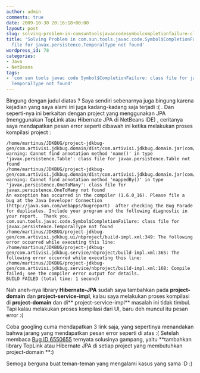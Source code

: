 ```yaml
---
author: admin
comments: true
date: 2009-10-30 20:16:18+00:00
layout: post
slug: solving-problem-in-comsuntoolsjavaccodesymbolcompletionfailure-class-file-for-javaxpersistencetemporaltype-not-found
title: 'Solving Problem in com.sun.tools.javac.code.Symbol$CompletionFailure: class
  file for javax.persistence.TemporalType not found'
wordpress_id: 78
categories:
- Java
- NetBeans
tags:
- 'com sun tools javac code Symbol$CompletionFailure: class file for javax persistence
  TemporalType not found'
---
```


Bingung dengan judul diatas ? Saya sendiri sebenarnya juga bingung karena kejadian yang saya alami ini juga kadang-kadang saja terjadi :( . Dan seperti-nya ini berkaitan dengan project yang menggunakan JPA (menggunakan TopLink atau Hibernate JPA di NetBeans IDE) , ceritanya saya mendapatkan pesan error seperti dibawah ini ketika melakukan proses kompilasi project :

    
    
    /home/martinus/JDKBUG/project-jdkbug-gen/com.artivisi.jdkbug.domain/dist/com.artivisi.jdkbug.domain.jar(com/artivisi/jdkbug/domain/SampleDomain.class): warning: Cannot find annotation method 'name()' in type 'javax.persistence.Table': class file for javax.persistence.Table not found
    /home/martinus/JDKBUG/project-jdkbug-gen/com.artivisi.jdkbug.domain/dist/com.artivisi.jdkbug.domain.jar(com/artivisi/jdkbug/domain/SampleDomain.class): warning: Cannot find annotation method 'mappedBy()' in type 'javax.persistence.OneToMany': class file for javax.persistence.OneToMany not found
    An exception has occurred in the compiler (1.6.0_16). Please file a bug at the Java Developer Connection (http://java.sun.com/webapps/bugreport)  after checking the Bug Parade for duplicates. Include your program and the following diagnostic in your report.  Thank you.
    com.sun.tools.javac.code.Symbol$CompletionFailure: class file for javax.persistence.TemporalType not found
    /home/martinus/JDKBUG/project-jdkbug-gen/com.artivisi.jdkbug.ui/nbproject/build-impl.xml:349: The following error occurred while executing this line:
    /home/martinus/JDKBUG/project-jdkbug-gen/com.artivisi.jdkbug.service/nbproject/build-impl.xml:365: The following error occurred while executing this line:
    /home/martinus/JDKBUG/project-jdkbug-gen/com.artivisi.jdkbug.service/nbproject/build-impl.xml:168: Compile failed; see the compiler error output for details.
    BUILD FAILED (total time: 1 second)
    



Nah aneh-nya library **Hibernate-JPA** sudah saya tambahkan pada **project-domain** dan **project-service-impl**, kalau saya melakukan proses kompilasi di **project-domain** dan di** project-service-impl** masalah ini tidak timbul. Tapi kalau melakukan proses kompilasi dari UI, baru deh muncul itu pesan error :(

Coba googling cuma mendapatkan 3 link saja, yang sepertinya menandakan bahwa jarang yang mendapatkan pesan error seperti di atas :( Setelah membaca [Bug ID 6550655](http://bugs.sun.com/view_bug.do?bug_id=6550655) ternyata solusinya gampang, yaitu **tambahkan library TopLink atau Hibernate JPA di setiap project yang membutuhkan project-domain **:)

Semoga berguna buat teman-teman yang mengalami kasus yang sama :D :)
